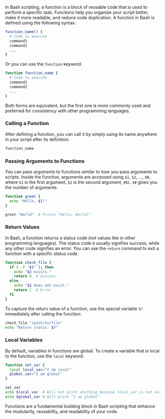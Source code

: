 In Bash scripting, a function is a block of reusable code that is used to perform a specific task. Functions help you organize your script better, make it more readable, and reduce code duplication. A function in Bash is defined using the following syntax:

```bash
function_name() {
  # Code to execute
  command1
  command2
  ...
}
```

Or you can use the `function` keyword:

```bash
function function_name {
  # Code to execute
  command1
  command2
  ...
}
```

Both forms are equivalent, but the first one is more commonly used and preferred for consistency with other programming languages.

### Calling a Function

After defining a function, you can call it by simply using its name anywhere in your script after its definition:

```bash
function_name
```

### Passing Arguments to Functions

You can pass arguments to functions similar to how you pass arguments to scripts. Inside the function, arguments are accessed using `$1`, `$2`, ..., `$N`, where `$1` is the first argument, `$2` is the second argument, etc. `$#` gives you the number of arguments.

```bash
function greet {
  echo "Hello, $1!"
}

greet "World"  # Prints "Hello, World!"
```

### Return Values

In Bash, a function returns a status code (not values like in other programming languages). The status code `0` usually signifies success, while any other code signifies an error. You can use the `return` command to exit a function with a specific status code.

```bash
function check_file {
  if [ -f "$1" ]; then
    echo "$1 exists."
    return 0  # Success
  else
    echo "$1 does not exist."
    return 1  # Error
  fi
}
```

To capture the return value of a function, use the special variable `$?` immediately after calling the function:

```bash
check_file "/path/to/file"
echo "Return status: $?"
```

### Local Variables

By default, variables in functions are global. To create a variable that is local to the function, use the `local` keyword:

```bash
function set_var {
  local local_var="I am local"
  global_var="I am global"
}

set_var
echo $local_var  # Will not print anything because local_var is not accessible here
echo $global_var # Will print "I am global"
```

Functions are a fundamental building block in Bash scripting that enhance the modularity, reusability, and readability of your code.

